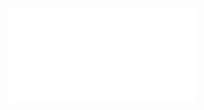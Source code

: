 <embed src="file:///C:/ALOK%20PERSONAL/University/Python/Cheat%20Sheet/beginners_python_cheat_sheet_pcc.pdf" type="application/pdf">
